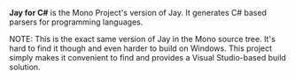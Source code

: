 **Jay for C#** is the Mono Project's version of Jay. It generates C# based parsers for programming languages.

NOTE: This is the exact same version of Jay in the Mono source tree. It's hard to find it though and even harder to build on Windows. This project simply makes it convenient to find and provides a Visual Studio-based build solution.